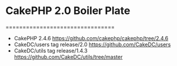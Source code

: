 # CakePHP 2.0 Boiler Plate #
================================

- CakePHP 2.4.6 https://github.com/cakephp/cakephp/tree/2.4.6
- CakeDC/users tag release/2.0 https://github.com/CakeDC/users
- CakeDC/utils tag release/1.4.3 https://github.com/CakeDC/utils/tree/master
